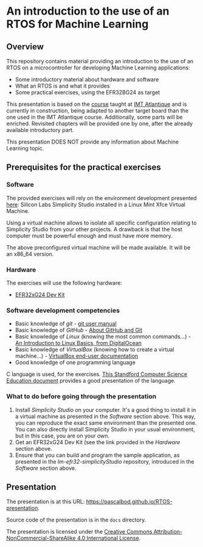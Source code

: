 # An introduction to the use of an RTOS for Machine Learning

## Overview

This repository contains material providing an introduction to the use of an RTOS on a microcontroller for developing Machine Learning applications:
* Some introductory material about hardware and software
* What an RTOS is and what it provides
* Some practical exercises, using the EFR32BG24 as target

This presentation is based on the [course](https://github.com/PascalBod/IMTAtlantique-2024) taught at [IMT Atlantique](https://www.imt-atlantique.fr/en) and is currently in construction, being adapted to another target board than the one used in the IMT Atlantique course. Additionally, some parts will be enriched. Revisited chapters will be provided one by one, after the already available introductory part.

This presentation DOES NOT provide any information about Machine Learning topic.

## Prerequisites for the practical exercises

### Software

The provided exercises will rely on the environment development presented [here](https://github.com/PascalBod/lm-efr32-simplicityStudio): Silicon Labs Simplicity Studio installed in a Linux Mint Xfce Virtual Machine.

Using a virtual machine allows to isolate all specific configuration relating to Simplicity Studio from your other projects. A drawback is that the host computer must be powerful enough and must have more memory.

The above preconfigured virtual machine will be made available. It will be an x86_64 version.

### Hardware

The exercises will use the following hardware:
* [EFR32xG24 Dev Kit](https://www.silabs.com/development-tools/wireless/efr32xg24-dev-kit?tab=overview)

### Software development competencies

* Basic knowledge of *git* - [git user manual](https://git-scm.com/docs/user-manual)
* Basic knowledge of *GitHub* - [About GitHub and Git](https://docs.github.com/en/get-started/start-your-journey/about-github-and-git)
* Basic knowledge of *Linux* (knowing the most common commands...) - [An Introduction to Linux Basics, from DigitalOcean](https://www.digitalocean.com/community/tutorials/an-introduction-to-linux-basics)
* Basic knowledge of *VirtualBox* (knowing how to create a virtual machine...) - [VirtualBox end-user documentation](https://www.virtualbox.org/wiki/End-user_documentation)
* Good knowledge of one programming language

C language is used, for the exercises. [This Standford Computer Science Education document](http://cslibrary.stanford.edu/101/EssentialC.pdf) provides a good presentation of the language. 

### What to do before going through the presentation

1. Install *Simplicity Studio* on your computer. It's a good thing to install it in a virtual machine as presented in the *Software* section above. This way, you can reproduce the exact same environment than the presented one. You can also directly install  Simplicity Studio in your usual environment, but in this case, you are on your own.
2. Get an EFR32xG24 Dev Kit (see the link provided in the *Hardware* section above.
3. Ensure that you can build and program the sample application, as presented in the *lm-efr32-simplicityStudio* repository, introduced in the *Software* section above.

## Presentation

The presentation is at this URL: https://pascalbod.github.io/RTOS-presentation. 

Source code of the presentation is in the `docs` directory. 

The presentation is licensed under the  [Creative Commons Attribution-NonCommercial-ShareAlike 4.0 International License](https://creativecommons.org/licenses/by-nc-sa/4.0/).